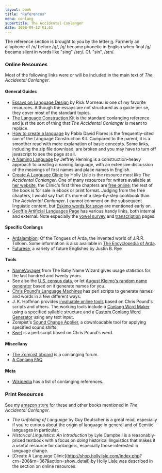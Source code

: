 ```yaml
---
layout: book
title: "References"
menu: conlang
supertitle: The Accidental Conlanger
date: 2008-09-12 01:03
---
```


The reference section is brought to you by the letter [&#331;](http://en.wikipedia.org/wiki/Velar_nasal).  Formerly an allophone of /n/ before /g/, /&#331;/ became phonetic in English when final /g/ became silent in words like "sing" /s&#618;&#331;/.  Cf. "sin", /s&#618;n/.

### Online Resources

Most of the following links were or will be included in the main text of *The Accidental Conlanger*.

#### General Guides

* [Essays on Language Design](http://www.eskimo.com/~ram/essays.html) by Rick Morneau is one of my favorite resources.  Although the essays are not structured as a guide per se, they cover most of the standard topics.
* [The Language Construction Kit](http://www.zompist.com/kit.html) is the standard conlanging reference and just the sort of thing that *The Accidental Conlanger* is meant to replace.
* [How to create a language](http://www.angelfire.com/scifi2/nyh/how__all.html) by Pablo David Flores is the frequently-cited son of the Language Construction Kit.   Compared to the parent, it is a smoother read with more explanation of basic concepts.  Some links, including the zip file download, are broken and you may have to turn off javascript to see the page at all.
* [A Naming Language](http://www.langmaker.com/ml0102.htm) by Jeffrey Henning is a construction-heavy approach to creating a naming language, with an extensive discussion of the meanings of first names and place names in English.
* [Create A Language Clinic](http://shop.hollylisle.com/index.php?crn=208&rn=367&action=show_detail) by Holly Lisle is the resource most like *The Accidental Conlanger*.  One of many resources for writers available at [her website](http://hollylisle.com/), the Clinic's first three chapters are [free online](http://hollylisle.com/tm/create-a-language1.html); the rest of the book is for sale in ebook or print format.  Judging from the free chapters, I would say that it's more of a step-by-step cookbook than *The Accidental Conlanger*.  I cannot comment on the subsequent linguistic content, but [Eskimo words for snow](http://en.wikipedia.org/wiki/Eskimo_words_for_snow) are mentioned early on.
* [Geoff's Artificial Languages Page](http://www.compulink.co.uk/~morven/lang/index.html) has various handy links, both internal and external.  Note especially the [vowel survey](http://www.compulink.co.uk/~morven/lang/vowels.html) and [transcription](http://www.compulink.co.uk/~morven/lang/transc.html) pages.

#### Specific Conlangs

* [Ardalambion](http://www.uib.no/people/hnohf/):  Of the Tongues of Arda, the invented world of J.R.R. Tolkien.  Some information is also available in [The Encyclopedia of Arda](http://www.glyphweb.com/arda/).
* [Futurese](http://www.xibalba.demon.co.uk/jbr/futurese.html), a variety of future Englishes by Justin B. Rye

#### Tools

* [NameVoyager](http://www.babynamewizard.com/voyager) from The Baby Name Wizard gives usage statistics for the last hundred and twenty years.  
*  See also the [U.S. census data](http://www.census.gov/genealogy/www/freqnames2k.html), or let [August Kleimo's random name generator](http://www.kleimo.com/random/name.cfm) based on it generate names for you.
* [Chris Pound's Language Machines](http://www.ruf.rice.edu/~pound/) has perl scripts to generate names and words in a few different ways.
* J. K. Hoffman provides [invaluable online tools](http://www.fantasist.net/conlang.shtml) based on Chris Pound's scripts and others.  The working tools include a [Conlang Word Maker](http://www.fantasist.net/wordmaker.shtml) using a specified syllable structure and a [Custom Conlang Word Generator](http://www.fantasist.net/wordgen2.shtml) using any text input. 
* Zompist's [Sound Change Applier](http://www.zompist.com/sounds.htm), a downloadable tool for applying specified sound shifts.
* [Kwet](http://sourceforge.net/projects/kwet/) is a perl script based on Chris Pound's werd.

#### Miscellany

* [The Zompist bboard](http://www.spinnoff.com/zbb/) is a conlanging forum.
* [A Conlang FAQ](http://www.geocities.com/Athens/Acropolis/9219/conlangfaq.html)

#### Meta

* [Wikipedia](http://en.wikipedia.org/wiki/Constructed_language#References) has a list of conlanging references.


### Print Resources

See my [amazon store](http://astore.amazon.com/mcdema-20?%5Fencoding=UTF8&node=5) for these and other books mentioned in *The Accidental Conlanger*.

* *The Unfolding of Language* by Guy Deutscher is a great read, especially if you're curious about the origin of language in general and of Semitic languages in particular.
* *Historical Linguistics: An Introduction* by Lyle Campbell is a reasonably-priced textbook with a focus on *doing* historical linguistics that makes it a useful resource for conlangers, especially those interested in language change. 
* [Create A Language Clinic](http://shop.hollylisle.com/index.php? crn=208&rn=367&action=show_detail) by Holly Lisle was described in the  section on online resources.
